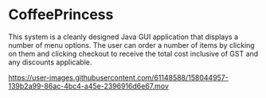 # CoffeePrincess
This system is a cleanly designed Java GUI application that displays a number of menu options. The user can order a number of items by clicking on them and clicking checkout to receive the total cost inclusive of GST and any discounts applicable. 


https://user-images.githubusercontent.com/61148588/158044957-139b2a99-86ac-4bc4-a45e-2396916d6e67.mov

